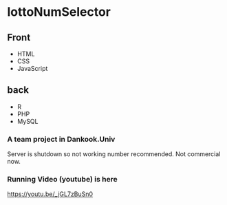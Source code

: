 # lottoNumSelector

## Front 
- HTML 
- CSS 
- JavaScript
## back 
- R 
- PHP 
- MySQL

### A team project in Dankook.Univ
Server is shutdown so not working number recommended.
Not commercial now.

### Running Video (youtube) is here 
https://youtu.be/_jGL7zBuSn0
